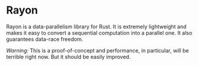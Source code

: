 # Rayon

Rayon is a data-parallelism library for Rust. It is extremely
lightweight and makes it easy to convert a sequential computation into
a parallel one. It also guarantees data-race freedom.

*Warning:* This is a proof-of-concept and performance, in particular,
will be terrible right now. But it should be easily improved.
